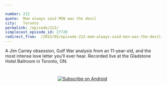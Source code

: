 ```yaml
---

number: 212
quote:  Mom always said MSN was the devil
city:   Toronto
permalink: /episode/212/
simplecast_episode_id: 27720
redirect_from:  /2015/05/episode-212-mom-always-said-msn-was-the-devil-toronto/
---
```


A Jim Carrey obsession, Gulf War analysis from an 11-year-old, and the most intense love letter you’ll ever hear. Recorded live at the Gladstone Hotel Ballroom in Toronto, ON.

<a href="https://itunes.apple.com/us/podcast/grownups-read-things-they/id890900960?mt=2&at=10lR7u&ct=website_episode_212" style="display:inline-block;overflow:hidden;background:url(http://linkmaker.itunes.apple.com/images/badges/en-us/badge_itunes-lrg.svg) no-repeat;width:165px;height:40px;"></a> <a href="http://links.grownupsreadthingstheywroteaskids.com/android" title="Subscribe on Android"><img src="https://assets.blubrry.com/soa/BadgeLarge.png" alt="Subscribe on Android" style="border:0;" /></a>

